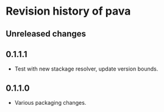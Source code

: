 
# Revision history of pava


## Unreleased changes


## 0.1.1.1

-   Test with new stackage resolver, update version bounds.


## 0.1.1.0

-   Various packaging changes.

